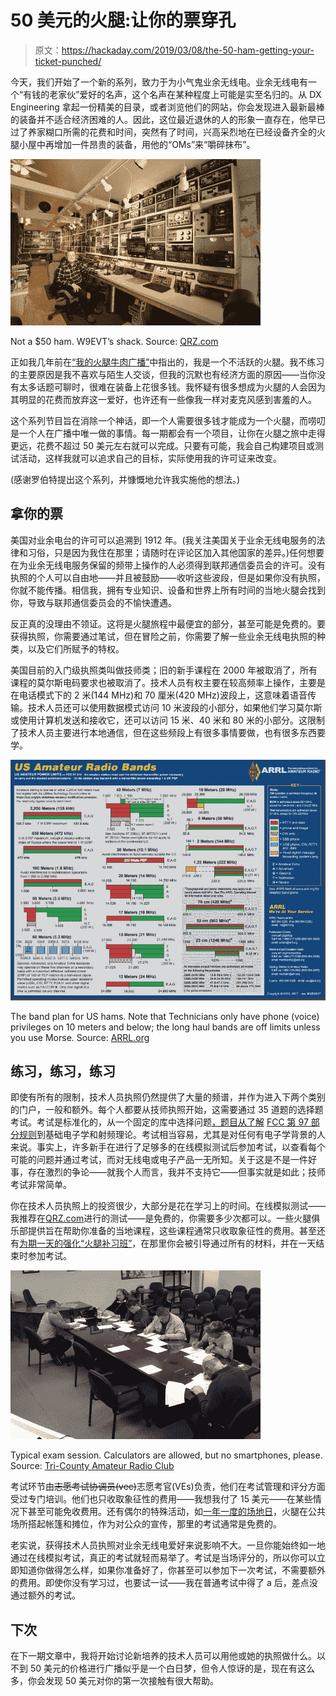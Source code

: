 # 50 美元的火腿:让你的票穿孔

> 原文：<https://hackaday.com/2019/03/08/the-50-ham-getting-your-ticket-punched/>

今天，我们开始了一个新的系列，致力于为小气鬼业余无线电。业余无线电有一个“有钱的老家伙”爱好的名声，这个名声在某种程度上可能是实至名归的。从 DX Engineering 拿起一份精美的目录，或者浏览他们的网站，你会发现进入最新最棒的装备并不适合经济困难的人。因此，这位最近退休的人的形象一直存在，他早已过了养家糊口所需的花费和时间，突然有了时间，兴高采烈地在已经设备齐全的火腿小屋中再增加一件昂贵的装备，用他的“OMs”来“嚼碎抹布”。

[![](img/a0b41868eab3f686474175749695310c.png)](https://hackaday.com/wp-content/uploads/2019/02/d7h_1436.jpg)

Not a $50 ham. W9EVT’s shack. Source: [QRZ.com](https://www.qrz.com/db/W9EVT)

正如我几年前在[“我的火腿牛肉广播”](http://hackaday.com/2016/12/12/my-beef-with-ham-radio/)中指出的，我是一个不活跃的火腿。我不练习的主要原因是我不喜欢与陌生人交谈，但我的沉默也有经济方面的原因——当你没有太多话题可聊时，很难在装备上花很多钱。我怀疑有很多想成为火腿的人会因为其明显的花费而放弃这一爱好，也许还有一些像我一样对麦克风感到害羞的人。

这个系列节目旨在消除一个神话，即一个人需要很多钱才能成为一个火腿，而唠叨是一个人在广播中唯一做的事情。每一期都会有一个项目，让你在火腿之旅中走得更远，花费不超过 50 美元左右就可以完成。只要有可能，我会自己构建项目或测试活动，这样我就可以追求自己的目标，实际使用我的许可证来改变。

(感谢罗伯特提出这个系列，并慷慨地允许我实施他的想法。)

## 拿你的票

美国对业余电台的许可可以追溯到 1912 年。(我关注美国关于业余无线电服务的法律和习俗，只是因为我住在那里；请随时在评论区加入其他国家的差异。)任何想要在为业余无线电服务保留的频带上操作的人必须得到联邦通信委员会的许可。没有执照的个人可以自由地——并且被鼓励——收听这些波段，但是如果你没有执照，你就不能传播。相信我，拥有专业知识、设备和世界上所有时间的当地火腿会找到你，导致与联邦通信委员会的不愉快遭遇。

反正真的没理由不领证。这将是火腿旅程中最便宜的部分，甚至可能是免费的。要获得执照，你需要通过笔试，但在冒险之前，你需要了解一些业余无线电执照的种类，以及它们所赋予的特权。

美国目前的入门级执照类叫做技师类；旧的新手课程在 2000 年被取消了，所有课程的莫尔斯电码要求也被取消了。技术人员有权主要在较高频率上操作，主要是在电话模式下的 2 米(144 MHz)和 70 厘米(420 MHz)波段上，这意味着语音传输。技术人员还可以使用数据模式访问 10 米波段的小部分，如果他们学习莫尔斯或使用计算机发送和接收它，还可以访问 15 米、40 米和 80 米的小部分。这限制了技术人员主要进行本地通信，但在这些频段上有很多事情要做，也有很多东西要学。

[![](img/44b42bcb98ac3a2df07babb0eae1d1df.png)](http://www.arrl.org/files/file/Regulatory/Band%20Chart/Band%20Chart%208_5%20X%2011%20Color.pdf)

The band plan for US hams. Note that Technicians only have phone (voice) privileges on 10 meters and below; the long haul bands are off limits unless you use Morse. Source: [ARRL.org](http://www.arrl.org/files/file/Regulatory/Band%20Chart/Band%20Chart%208_5%20X%2011%20Color.pdf)

## 练习，练习，练习

即使有所有的限制，技术人员执照仍然提供了大量的频谱，并作为进入下两个类别的门户，一般和额外。每个人都要从技师执照开始，这需要通过 35 道题的选择题考试。考试是标准化的，从一个固定的库中选择问题[，题目从了解](http://www.arrl.org/question-pools) [FCC 第 97 部分规则](https://www.ecfr.gov/cgi-bin/text-idx?SID=d4b3c60d2d60000a147f885bdee88264&mc=true&node=pt47.5.97&rgn=div5)到基础电子学和射频理论。考试相当容易，尤其是对任何有电子学背景的人来说。事实上，许多新手在进行了足够多的在线模拟测试后参加考试，以查看每个可能的问题并通过考试，而对无线电或电子产品一无所知。关于这是不是一件好事，存在激烈的争论——就我个人而言，我并不支持它——但事实就是如此；技师考试非常简单。

你在技术人员执照上的投资很少，大部分是花在学习上的时间。在线模拟测试——我推荐在[QRZ.com](https://www.qrz.com/hamtest/)进行的测试——是免费的，你需要多少次都可以。一些火腿俱乐部提供旨在帮助你准备的当地课程，这些课程通常只收取象征性的费用。甚至还有[为期一天的强化“火腿补习班”](http://www.w6sf.org/hamcram.html)，在那里你会被引导通过所有的材料，并在一天结束时参加考试。

[![](img/fd97ce53fc717697b0b1d7f20b381a90.png)](https://hackaday.com/wp-content/uploads/2019/02/exam-session-20160102-e1451832902594.jpg)

Typical exam session. Calculators are allowed, but no smartphones, please. Source: [Tri-County Amateur Radio Club](http://wc5c.org)

考试环节由~~志愿考试协调员(vec)~~志愿考官(VEs)负责，他们在考试管理和评分方面受过专门培训。他们也只收取象征性的费用——我想我付了 15 美元——在某些情况下甚至可能免收费用。还有偶尔的特殊活动，如[一年一度的场地日](http://www.arrl.org/field-day)，火腿在公共场所搭起帐篷和摊位，作为对公众的宣传，那里的考试通常是免费的。

老实说，获得技术人员执照对业余无线电爱好来说影响不大。一旦你能始终如一地通过在线模拟考试，真正的考试就轻而易举了。考试是当场评分的，所以你可以立即知道你做得怎么样，如果你准备好了，你甚至可以参加下一次考试，不需要额外的费用。即使你没有学习过，也要试一试——我在普通考试中得了 a 后，差点没通过额外的考试。

## 下次

在下一期文章中，我将开始讨论新培养的技术人员可以用他或她的执照做什么。以不到 50 美元的价格进行广播似乎是一个白日梦，但令人惊讶的是，现在有这么多，你会发现 50 美元对你的第一次接触有很大帮助。